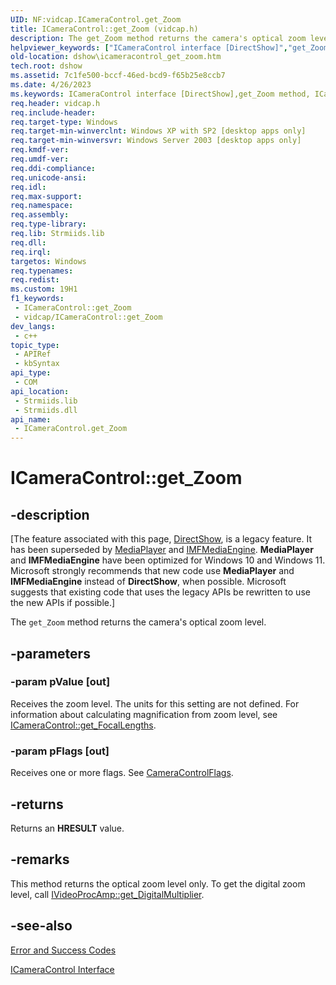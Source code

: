```yaml
---
UID: NF:vidcap.ICameraControl.get_Zoom
title: ICameraControl::get_Zoom (vidcap.h)
description: The get_Zoom method returns the camera's optical zoom level.
helpviewer_keywords: ["ICameraControl interface [DirectShow]","get_Zoom method","ICameraControl.get_Zoom","ICameraControl::get_Zoom","ICameraControlget_Zoom","dshow.icameracontrol_get_zoom","get_Zoom","get_Zoom method [DirectShow]","get_Zoom method [DirectShow]","ICameraControl interface","vidcap/ICameraControl::get_Zoom"]
old-location: dshow\icameracontrol_get_zoom.htm
tech.root: dshow
ms.assetid: 7c1fe500-bccf-46ed-bcd9-f65b25e8ccb7
ms.date: 4/26/2023
ms.keywords: ICameraControl interface [DirectShow],get_Zoom method, ICameraControl.get_Zoom, ICameraControl::get_Zoom, ICameraControlget_Zoom, dshow.icameracontrol_get_zoom, get_Zoom, get_Zoom method [DirectShow], get_Zoom method [DirectShow],ICameraControl interface, vidcap/ICameraControl::get_Zoom
req.header: vidcap.h
req.include-header: 
req.target-type: Windows
req.target-min-winverclnt: Windows XP with SP2 [desktop apps only]
req.target-min-winversvr: Windows Server 2003 [desktop apps only]
req.kmdf-ver: 
req.umdf-ver: 
req.ddi-compliance: 
req.unicode-ansi: 
req.idl: 
req.max-support: 
req.namespace: 
req.assembly: 
req.type-library: 
req.lib: Strmiids.lib
req.dll: 
req.irql: 
targetos: Windows
req.typenames: 
req.redist: 
ms.custom: 19H1
f1_keywords:
 - ICameraControl::get_Zoom
 - vidcap/ICameraControl::get_Zoom
dev_langs:
 - c++
topic_type:
 - APIRef
 - kbSyntax
api_type:
 - COM
api_location:
 - Strmiids.lib
 - Strmiids.dll
api_name:
 - ICameraControl.get_Zoom
---
```


# ICameraControl::get_Zoom


## -description

\[The feature associated with this page, [DirectShow](/windows/win32/directshow/directshow), is a legacy feature. It has been superseded by [MediaPlayer](/uwp/api/Windows.Media.Playback.MediaPlayer) and [IMFMediaEngine](/windows/win32/api/mfmediaengine/nn-mfmediaengine-imfmediaengine). **MediaPlayer** and **IMFMediaEngine** have been optimized for Windows 10 and Windows 11. Microsoft strongly recommends that new code use **MediaPlayer** and **IMFMediaEngine** instead of **DirectShow**, when possible. Microsoft suggests that existing code that uses the legacy APIs be rewritten to use the new APIs if possible.\]

The <code>get_Zoom</code> method returns the camera's optical zoom level.

## -parameters

### -param pValue [out]

Receives the zoom level. The units for this setting are not defined. For information about calculating magnification from zoom level, see <a href="/windows/desktop/api/vidcap/nf-vidcap-icameracontrol-get_focallengths">ICameraControl::get_FocalLengths</a>.

### -param pFlags [out]

Receives one or more flags. See <a href="/windows/win32/api/strmif/ne-strmif-cameracontrolflags">CameraControlFlags</a>.

## -returns

Returns an <b>HRESULT</b> value.

## -remarks

This method returns the optical zoom level only. To get the digital zoom level, call <a href="/windows/desktop/api/vidcap/nf-vidcap-ivideoprocamp-get_digitalmultiplier">IVideoProcAmp::get_DigitalMultiplier</a>.

## -see-also

<a href="/windows/desktop/DirectShow/error-and-success-codes">Error and Success Codes</a>



<a href="/windows/desktop/api/vidcap/nn-vidcap-icameracontrol">ICameraControl Interface</a>